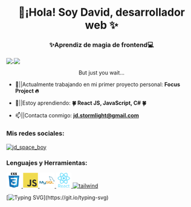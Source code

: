 <h1 align="center">🔮¡Hola! Soy David, desarrollador web ✨</h1>
<h3 align="center">✨Aprendiz de magia de frontend💻</h3>
<a href="https://github.com/jdspaceboy/github-readme-stats">
  <img height=200 align="center" src="https://github-readme-stats.vercel.app/api?username=jdspaceboy&show_icons=true&theme=radical" />
</a>
<a href="https://github.com/jdspaceboy/">
  <img height=200 align="center" src="https://github-readme-stats.vercel.app/api/top-langs?username=spaceboy&layout=compact&langs_count=8&card_width=320&show_icons=true&theme=radical" />
</a>

<p align="center">But just you wait...</p>



- 🔭||Actualmente trabajando en mi primer proyecto personal: **Focus Project 🔥**

- 🌱||Estoy aprendiendo: **🍀 React JS, JavaScript, C# 🍀**

- 📫||Contacta conmigo: **jd.stormlight@gmail.com**

<h3 align="left">Mis redes sociales:</h3>
<p align="left">
<a href="https://instagram.com/jd_space_boy" target="blank"><img align="center" src="https://raw.githubusercontent.com/rahuldkjain/github-profile-readme-generator/master/src/images/icons/Social/instagram.svg" alt="jd_space_boy" height="30" width="40" /></a>
</p>

<h3 align="left">Lenguajes y Herramientas:</h3>
<p align="left"> <a href="https://www.w3schools.com/css/" target="_blank" rel="noreferrer"> <img src="https://raw.githubusercontent.com/devicons/devicon/master/icons/css3/css3-original-wordmark.svg" alt="css3" width="40" height="40"/> </a> <a href="https://developer.mozilla.org/en-US/docs/Web/JavaScript" target="_blank" rel="noreferrer"> <img src="https://raw.githubusercontent.com/devicons/devicon/master/icons/javascript/javascript-original.svg" alt="javascript" width="40" height="40"/> </a> <a href="https://www.mysql.com/" target="_blank" rel="noreferrer"> <img src="https://raw.githubusercontent.com/devicons/devicon/master/icons/mysql/mysql-original-wordmark.svg" alt="mysql" width="40" height="40"/> </a> <a href="https://reactjs.org/" target="_blank" rel="noreferrer"> <img src="https://raw.githubusercontent.com/devicons/devicon/master/icons/react/react-original-wordmark.svg" alt="react" width="40" height="40"/> </a> <a href="https://tailwindcss.com/" target="_blank" rel="noreferrer"> <img src="https://www.vectorlogo.zone/logos/tailwindcss/tailwindcss-icon.svg" alt="tailwind" width="40" height="40"/> </a> </p>

[![Typing SVG](https://readme-typing-svg.demolab.com/?lines=Programación+orientada+a+hechizos+>:]+...;'Ctrl+C',+magia+rápida+y+facil...)](https://git.io/typing-svg)

